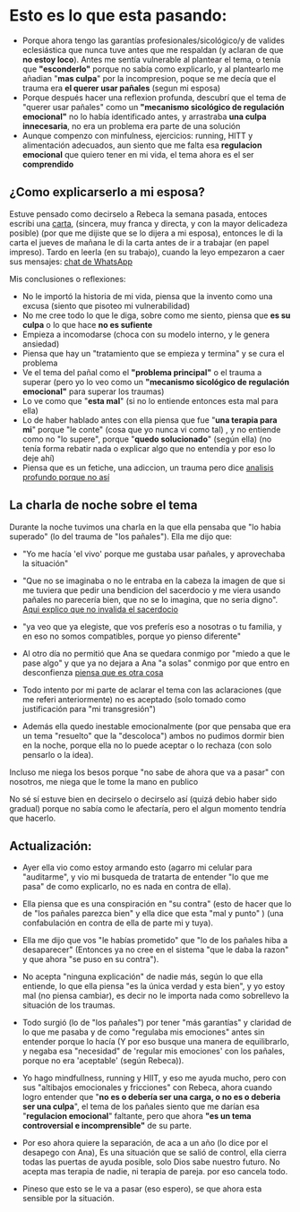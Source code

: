 # Esto es lo que esta pasando:

- Porque ahora tengo las garantías profesionales/sicológico/y de valides eclesiástica que nunca tuve antes que me respaldan (y aclaran de que **no estoy loco**). Antes me sentía vulnerable al plantear el tema, o tenía que **"esconderlo"** porque no sabía como explicarlo, y al plantearlo me añadian "**mas culpa**" por la incompresion, poque se me decía que el trauma era **el querer usar pañales** (segun mi esposa)
- Porque después hacer una reflexion profunda, descubrí que el tema de "querer usar pañales" como un **"mecanismo sicológico de regulación emocional"** no lo había identificado antes, y arrastraba **una culpa innecesaria**, no era un problema era parte de una solución 
- Aunque compenzo con minfulness, ejercicios: running, HITT y alimentación adecuados, aun siento que me falta esa **regulacion emocional** que quiero tener en mi vida, el tema ahora es el ser **comprendido**

## ¿Como explicarserlo a mi esposa?

 Estuve pensado como decirselo a Rebeca la semana pasada, entoces escribi una [carta](carta.md), (sincera, muy franca y directa, y con la mayor delicadeza posible) (por que me dijiste que se lo dijera a mi esposa), entonces le di la carta el jueves de mañana le di la carta antes de ir a trabajar (en papel impreso). Tardo en leerla (en su trabajo), cuando la leyo empezaron a caer sus mensajes: [chat de WhatsApp](chat.md)
 
 Mis conclusiones o reflexiones:
- No le importó la historia de mi vida, piensa que la invento como una excusa (siento que pisoteo mi vulnerabilidad)
- No me cree todo lo que le diga, sobre como me siento, piensa que **es su culpa** o lo que hace **no es sufiente**
- Empieza a incomodarse (choca con su modelo interno, y le genera ansiedad)
- Piensa que hay un "tratamiento que se empieza y termina" y se cura el problema
- Ve el tema del pañal como el **"problema principal"** o el trauma a superar (pero yo lo veo como un **"mecanismo sicológico de regulación emocional"** para superar los traumas)
- Lo ve como que "**esta mal**" (si no lo entiende entonces esta mal para ella)
- Lo de haber hablado antes con ella piensa que fue "**una terapia para mi**" porque "le conte" (cosa que yo nunca vi como tal) , y no entiende como no "lo supere", porque "**quedo solucionado**" (según ella) (no tenía forma rebatir nada o explicar algo que no entendía y por eso lo deje ahí)
- Piensa que es un fetiche, una adiccion, un trauma pero dice [analisis profundo porque no así](analisis_psicologico_profundo.md)

## La charla de noche sobre el tema

 Durante la noche tuvimos una charla en la que ella pensaba que "lo habia superado" (lo del trauma de "los pañales"). Ella me dijo que: 


- "Yo me hacía 'el vivo' porque me gustaba usar pañales, y aprovechaba la situación"
- "Que no se imaginaba o no le entraba en la cabeza la imagen de que si me tuviera que pedir una bendicion del sacerdocio y me viera usando pañales no parecería bien, que no se lo imagina, que no seria digno".\
[Aqui explico que no invalida el sacerdocio](Sacerdocio_y_Salud_Mental.md)
- "ya veo que ya elegiste, que vos preferís eso a nosotras o tu familia, y en eso no somos compatibles, porque yo pienso diferente"
- Al otro día no permitió que Ana se quedara conmigo por "miedo a que le pase algo" y que ya no dejara a Ana "a solas" conmigo por que entro en desconfienza [piensa que es otra cosa](Lo_Que_No_Es.md)
- Todo intento por mi parte de aclarar el tema con las aclaraciones (que me referi anteriormente) no es aceptado (solo tomado como justificación para "mi transgresión")  

- Además ella quedo inestable emocionalmente (por que pensaba que era un tema "resuelto" que la "descoloca") ambos no pudimos dormir bien en la noche, porque ella no lo puede aceptar o lo rechaza (con solo pensarlo o la idea). 
 
 Incluso me niega los besos porque "no sabe de ahora que va a pasar" con nosotros, me niega que le tome la mano en publico
 
 No sé sí estuve bien en decirselo o decirselo así (quizá debio haber sido gradual) porque no sabía como le afectaría, pero el algun momento tendría que hacerlo. 

## Actualización:

  - Ayer ella vio como estoy armando esto (agarro mi celular para "auditarme", y vio mi busqueda de tratarta de entender "lo que me pasa" de como explicarlo, no es nada en contra de ella).
 - Ella piensa que es una conspiración en "su contra" (esto de hacer que lo de "los pañales parezca bien" y ella dice que esta "mal y punto" ) (una confabulación en contra de ella de parte mi y tuya). 
 - Ella me dijo que vos "le habías prometido" que "lo de los pañales hiba a desaparecer" (Entonces ya no cree en el sistema "que le daba la razon" y que ahora "se puso en su contra"). 
 - No acepta "ninguna explicación" de nadie más, según lo que ella entiende, lo que ella piensa "es la única verdad y esta bien", y yo estoy mal (no piensa cambiar), es decir no le importa nada como sobrellevo la situación de los traumas. 

-  Todo surgió (lo de "los pañales") por tener "más garantías" y claridad de lo que me pasaba y de como "regulaba mis emociones" antes sin entender porque lo hacía (Y por eso busque una manera de equilibrarlo, y negaba esa "necesidad" de 'regular mis emociones' con los pañales, porque no era 'aceptable' (según Rebeca)). 
- Yo hago mindfullness, running y HIIT, y eso me ayuda mucho, pero con sus "altibajos emocionales y fricciones" con Rebeca, ahora cuando logro entender que "**no es o debería ser una carga, o no es o deberia ser una culpa**", el tema de los pañales siento que me darían esa "**regulacion emocional**" faltante, pero que ahora **"es un tema controversial e incomprensible"** de su parte.
- Por eso ahora quiere la separación, de aca a un año (lo dice por el desapego con Ana), Es una situación que se salió de control, ella cierra todas las puertas de ayuda posible, solo Dios sabe nuestro futuro. 
 No acepta mas terapia de nadie, ni terapia de pareja. por eso cancela todo.
- Pineso que esto se le va a pasar (eso espero), se que ahora esta sensible por la situación.